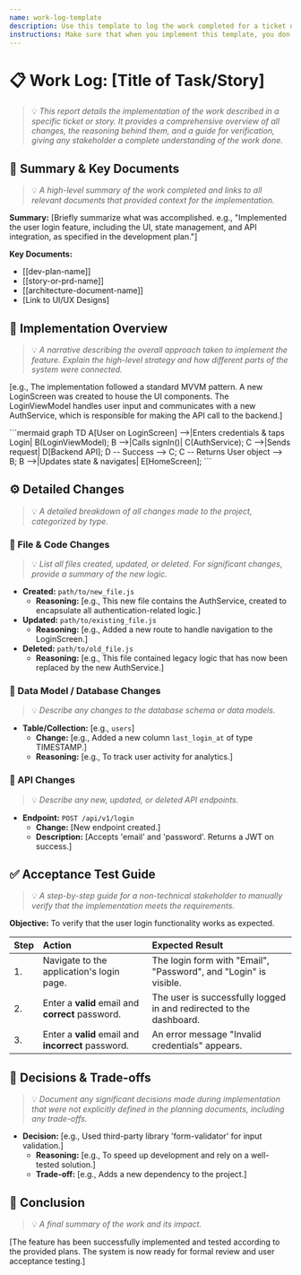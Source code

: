 ```yaml
---
name: work-log-template
description: Use this template to log the work completed for a ticket or story, providing a comprehensive overview of all changes made.
instructions: Make sure that when you implement this template, you don't include these instructions or any other front matter from this template in your work. Output should always and only be the markdown part outside of the front matter. Never include any tags like <example>, <commentary>, or similar tags - these serve only to increase clarity about implementation. Always use single [ ] brackets to indicate instructions the implementer should follow. When referencing other documents from this project, use wikilinks format [[filename-wl-example]] to reference them. Do not include the file extension or path.
---
```

# 📋 Work Log: [Title of Task/Story]
> 💡 *This report details the implementation of the work described in a specific ticket or story. It provides a comprehensive overview of all changes, the reasoning behind them, and a guide for verification, giving any stakeholder a complete understanding of the work done.*

## 📄 Summary & Key Documents
> 💡 *A high-level summary of the work completed and links to all relevant documents that provided context for the implementation.*

**Summary:** [Briefly summarize what was accomplished. e.g., "Implemented the user login feature, including the UI, state management, and API integration, as specified in the development plan."]

**Key Documents:**
- [[dev-plan-name]]
- [[story-or-prd-name]]
- [[architecture-document-name]]
- [Link to UI/UX Designs]

## 🚀 Implementation Overview
> 💡 *A narrative describing the overall approach taken to implement the feature. Explain the high-level strategy and how different parts of the system were connected.*

[e.g., The implementation followed a standard MVVM pattern. A new LoginScreen was created to house the UI components. The LoginViewModel handles user input and communicates with a new AuthService, which is responsible for making the API call to the backend.]

<example>
```mermaid
graph TD
    A[User on LoginScreen] -->|Enters credentials & taps Login| B(LoginViewModel);
    B -->|Calls signIn()| C(AuthService);
    C -->|Sends request| D[Backend API];
    D -- Success --> C;
    C -- Returns User object --> B;
    B -->|Updates state & navigates| E[HomeScreen];
```
</example>

## ⚙️ Detailed Changes
> 💡 *A detailed breakdown of all changes made to the project, categorized by type.*

### 📂 File & Code Changes
> 💡 *List all files created, updated, or deleted. For significant changes, provide a summary of the new logic.*

- **Created:** `path/to/new_file.js`
    - **Reasoning:** [e.g., This new file contains the AuthService, created to encapsulate all authentication-related logic.]
- **Updated:** `path/to/existing_file.js`
    - **Reasoning:** [e.g., Added a new route to handle navigation to the LoginScreen.]
- **Deleted:** `path/to/old_file.js`
    - **Reasoning:** [e.g., This file contained legacy logic that has now been replaced by the new AuthService.]

### 💾 Data Model / Database Changes
> 💡 *Describe any changes to the database schema or data models.*

- **Table/Collection:** [e.g., `users`]
    - **Change:** [e.g., Added a new column `last_login_at` of type TIMESTAMP.]
    - **Reasoning:** [e.g., To track user activity for analytics.]

### 🔌 API Changes
> 💡 *Describe any new, updated, or deleted API endpoints.*

- **Endpoint:** `POST /api/v1/login`
    - **Change:** [New endpoint created.]
    - **Description:** [Accepts 'email' and 'password'. Returns a JWT on success.]

## ✅ Acceptance Test Guide
> 💡 *A step-by-step guide for a non-technical stakeholder to manually verify that the implementation meets the requirements.*

**Objective:** To verify that the user login functionality works as expected.

| Step | Action                                             | Expected Result                                                   |
| :--- | :------------------------------------------------- | :---------------------------------------------------------------- |
| 1.   | Navigate to the application's login page.          | The login form with "Email", "Password", and "Login" is visible.  |
| 2.   | Enter a **valid** email and **correct** password.  | The user is successfully logged in and redirected to the dashboard. |
| 3.   | Enter a **valid** email and **incorrect** password.| An error message "Invalid credentials" appears.                   |


## 🤔 Decisions & Trade-offs
> 💡 *Document any significant decisions made during implementation that were not explicitly defined in the planning documents, including any trade-offs.*

- **Decision:** [e.g., Used third-party library 'form-validator' for input validation.]
    - **Reasoning:** [e.g., To speed up development and rely on a well-tested solution.]
    - **Trade-off:** [e.g., Adds a new dependency to the project.]

## 🏁 Conclusion
> 💡 *A final summary of the work and its impact.*

[The feature has been successfully implemented and tested according to the provided plans. The system is now ready for formal review and user acceptance testing.]
